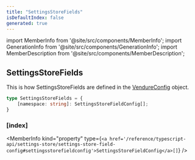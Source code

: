 ```yaml
---
title: "SettingsStoreFields"
isDefaultIndex: false
generated: true
---
```

<!-- This file was generated from the Vendure source. Do not modify. Instead, re-run the "docs:build" script -->
import MemberInfo from '@site/src/components/MemberInfo';
import GenerationInfo from '@site/src/components/GenerationInfo';
import MemberDescription from '@site/src/components/MemberDescription';


## SettingsStoreFields

<GenerationInfo sourceFile="packages/core/src/config/settings-store/settings-store-types.ts" sourceLine="107" packageName="@vendure/core" since="3.4.0" />

This is how SettingsStoreFields are defined in the <a href='/reference/typescript-api/configuration/vendure-config#vendureconfig'>VendureConfig</a> object.

```ts title="Signature"
type SettingsStoreFields = {
    [namespace: string]: SettingsStoreFieldConfig[];
}
```

<div className="members-wrapper">

### [index]

<MemberInfo kind="property" type={`<a href='/reference/typescript-api/settings-store/settings-store-field-config#settingsstorefieldconfig'>SettingsStoreFieldConfig</a>[]`}   />




</div>
